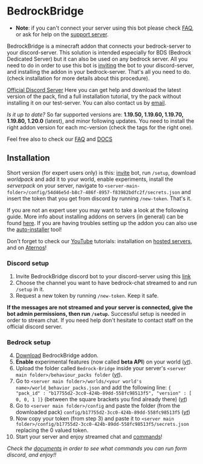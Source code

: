 # BedrockBridge
* **Note**: if you can't connect your server using this bot please check [FAQ](FAQ.md), or ask for help on the [support server](https://discord.gg/A2SDjxQshJ).


BedrockBridge is a minecraft addon that connects your bedrock-server to your discord-server. This solution is intended especially for BDS (Bedrock Dedicated Server) but it can also be used on any bedrock server. All you need to do in order to use this bot is [inviting](https://discord.com/api/oauth2/authorize?client_id=1041838898843762769&permissions=2684357632&scope=bot%20applications.commands) the bot to your discord-server, and installing the addon in your bedrock-server. That's all you need to do. (check installation for more details about this procedure).

[Official Discord Server](https://discord.gg/A2SDjxQshJ)
Here you can get help and download the latest version of the pack, find a full installation tutorial, try the pack without installing it on our test-server. 
You can also contact us by [email](mailto:development@esploratorismp.space).

*Is it up to date?* So far supported versions are: **1.19.50, 1.19.60, 1.19.70, 1.19.80, 1.20.0** (latest), and minor following updates. You need to install the right addon version for each mc-version (check the tags for the right one).


Feel free also to check our [FAQ](FAQ.md) and [DOCS](DOCS.MD)
## Installation
Short version (for expert users only) is this: [invite](https://discord.com/api/oauth2/authorize?client_id=1041838898843762769&permissions=2684357632&scope=bot%20applications.commands) bot, run `/setup`, download *worldpack* and add it to your world, enable experiments, install the *serverpack* on your server, navigate to `<server-main-folder>/config/54d46e5d-b8c7-486f-8957-f83982bdfc2f/secrets.json` and insert the token that you get from discord by running `/new-token`.
That's it.

If you are not an expert user you may want to take a look at the following guide. More info about installing addons on servers (in general) can be found [here](https://learn.microsoft.com/en-us/minecraft/creator/documents/scriptingservers). If you are having troubles setting up the addon you can also use the [auto-installer](https://bedrockbridge.esploratori.space/auto-installer.html) tool!

Don't forget to check our [YouTube](https://www.youtube.com/@Esploratori-Development/featured) tutorials: installation on [hosted servers](https://www.youtube.com/watch?v=10auxMSfVt8), and on [Aternos](https://www.youtube.com/watch?v=JlVKpC0o8jg)!
### Discord setup
1. Invite BedrockBridge discord bot to your discord-server using this [link](https://discord.com/api/oauth2/authorize?client_id=1041838898843762769&permissions=2684357632&scope=bot%20applications.commands)
2. Choose the channel you want to have bedrock-chat streamed to and run `/setup` in it.
3. Request a new token by running `/new-token`. Keep it safe.

**If the messages are not streamed and your server is connected, give the bot admin permissions, then run `/setup`.** Successful setup is needed in order to stream chat. If you need help don't hesitate to contact staff on the official discord server.
### Bedrock setup
4. [Download](https://github.com/InnateAlpaca/BedrockBridge/releases/latest) BedrockBridge addon.
5. **Enable** experimental features (now called **beta API**) on your world ([*yt*](https://youtu.be/10auxMSfVt8?t=97)).
6. Upload the folder called `Bedrock-Bridge` inside your server's `<server main folder>/behaviour_packs folder` ([*yt*](https://youtu.be/10auxMSfVt8?t=206)).
7. Go to `<server main folder>/worlds/<your world's name>/world_behavior_packs.json` and add the following line: `{ "pack_id" : "b17755d2-3cc0-424b-89dd-558fc98513f5", "version" : [ 0, 0, 1 ]}` (between the square brackets you find already there) ([*yt*](https://youtu.be/10auxMSfVt8?t=257))
8. Go to `<server main folder>/config` and paste the folder (from the downloaded pack) `config/b17755d2-3cc0-424b-89dd-558fc98513f5` ([*yt*](https://youtu.be/10auxMSfVt8?t=330))
9. Now copy your token (from step 3) and paste it to `<server main folder>/config/b17755d2-3cc0-424b-89dd-558fc98513f5/secrets.json` replacing the 0 valued token.
10. Start your server and enjoy streamed chat and [commands](https://www.youtube.com/watch?v=z4hX4c2QNjI)!

*Check the [documents](DOCS.MD) in order to see what commands you can run form discord, and enjoy!!*

